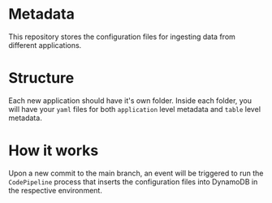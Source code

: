 # Metadata
This repository stores the configuration files for ingesting data from different applications.

# Structure
Each new application should have it's own folder. Inside each folder, you will have your `yaml` files for both `application` level metadata and `table` level metadata.

# How it works
Upon a new commit to the main branch, an event will be triggered to run the `CodePipeline` process that inserts the configuration files into DynamoDB in the respective environment.
